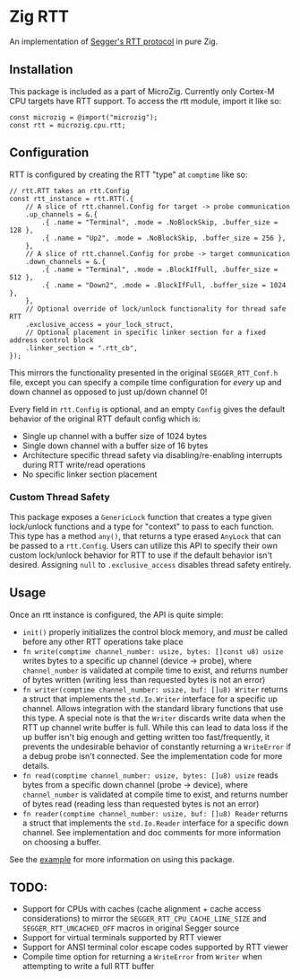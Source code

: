 # Zig RTT

An implementation of [Segger's RTT protocol](https://wiki.segger.com/RTT) in pure Zig.

## Installation

This package is included as a part of MicroZig. Currently only Cortex-M CPU targets have RTT
support. To access the rtt module, import it like so:

```zig
const microzig = @import("microzig");
const rtt = microzig.cpu.rtt;
```

## Configuration

RTT is configured by creating the RTT "type" at `comptime` like so:
```zig
// rtt.RTT takes an rtt.Config
const rtt_instance = rtt.RTT(.{
    // A slice of rtt.channel.Config for target -> probe communication
    .up_channels = &.{
        .{ .name = "Terminal", .mode = .NoBlockSkip, .buffer_size = 128 },
        .{ .name = "Up2", .mode = .NoBlockSkip, .buffer_size = 256 },
    },
    // A slice of rtt.channel.Config for probe -> target communication
    .down_channels = &.{
        .{ .name = "Terminal", .mode = .BlockIfFull, .buffer_size = 512 },
        .{ .name = "Down2", .mode = .BlockIfFull, .buffer_size = 1024 },
    },
    // Optional override of lock/unlock functionality for thread safe RTT
    .exclusive_access = your_lock_struct,
    // Optional placement in specific linker section for a fixed address control block
    .linker_section = ".rtt_cb",
});
```

This mirrors the functionality presented in the original `SEGGER_RTT_Conf.h` file, except you
can specify a compile time configuration for _every_ up and down channel as opposed to just
up/down channel 0!

Every field in `rtt.Config` is optional, and an empty `Config` gives the default behavior of the
original RTT default config which is:
- Single up channel with a buffer size of 1024 bytes
- Single down channel with a buffer size of 16 bytes
- Architecture specific thread safety via disabling/re-enabling interrupts during RTT write/read operations
- No specific linker section placement

### Custom Thread Safety

This package exposes a `GenericLock` function that creates a type given lock/unlock functions and a
type for "context" to pass to each function. This type has a method `any()`, that returns a type
erased `AnyLock` that can be passed to a `rtt.Config`. Users can utilize this API to specify their
own custom lock/unlock behavior for RTT to use if the default behavior isn't desired. Assigning
`null` to `.exclusive_access` disables thread safety entirely.

## Usage

Once an rtt instance is configured, the API is quite simple:
- `init()` properly initializes the control block memory, and _must_ be called before any other RTT
  operations take place
- `fn write(comptime channel_number: usize, bytes: []const u8) usize` writes bytes to a specific up
  channel (device -> probe), where `channel_number` is validated at compile time to exist, and
  returns number of bytes written (writing less than requested bytes is not an error)
- `fn writer(comptime channel_number: usize, buf: []u8) Writer` returns a struct that implements the
  `std.Io.Writer` interface for a specific up channel. Allows integration with the standard library
  functions that use this type. A special note is that the `Writer` discards write data when the RTT
  up channel write buffer is full. While this can lead to data loss if the up buffer isn't big
  enough and getting written too fast/frequently, it prevents the undesirable behavior of constantly
  returning a `WriteError` if a debug probe isn't connected. See the implementation code for more
  details.
- `fn read(comptime channel_number: usize, bytes: []u8) usize` reads bytes from a specific down
  channel (probe -> device), where `channel_number` is validated at compile time to exist, and
  returns number of bytes read (reading less than requested bytes is not an error)
- `fn reader(comptime channel_number: usize, buf: []u8) Reader` returns a struct that implements the
  `std.Io.Reader` interface for a specific down channel. See implementation and doc comments for
  more information on choosing a buffer.

See the [example](../../examples/raspberrypi/rp2xxx/src/rtt_log.zig) for more information on using
this package.

## TODO:
- Support for CPUs with caches (cache alignment + cache access considerations) to mirror the
  `SEGGER_RTT_CPU_CACHE_LINE_SIZE` and `SEGGER_RTT_UNCACHED_OFF` macros in original Segger source
- Support for virtual terminals supported by RTT viewer
- Support for ANSI terminal color escape codes supported by RTT viewer
- Compile time option for returning a `WriteError` from `Writer` when attempting to write a full RTT
  buffer
